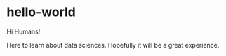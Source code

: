 # hello-world

Hi Humans!

Here to learn about data sciences.  Hopefully it will be a great experience.
